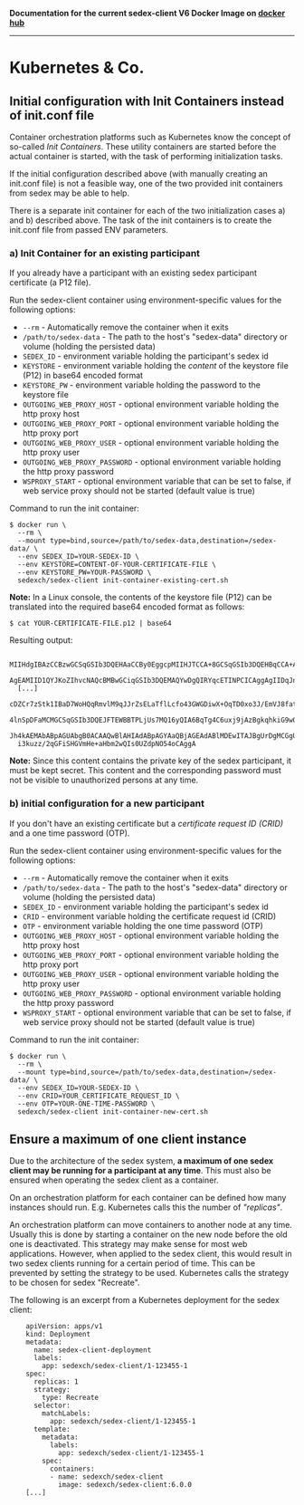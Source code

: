 **Documentation for the current sedex-client V6 Docker Image on [docker hub](https://hub.docker.com/r/sedexch/sedex-client)**

***

# Kubernetes & Co.

## Initial configuration with Init Containers instead of init.conf file

Container orchestration platforms such as Kubernetes know the concept of so-called *Init Containers*. These utility containers are started before the actual container is started, with the task of performing initialization tasks.

If the initial configuration described above (with manually creating an init.conf file) is not a feasible way, one of the two provided init containers from sedex may be able to help.

There is a separate init container for each of the two initialization cases a) and b) described above. The task of the init containers is to create the init.conf file from passed ENV parameters.

### a) Init Container for an existing participant

If you already have a participant with an existing sedex participant certificate (a P12 file).

Run the sedex-client container using environment-specific values for the following options:
- `--rm` - Automatically remove the container when it exits
- `/path/to/sedex-data` - The path to the host's "sedex-data" directory or volume (holding the persisted data)
- `SEDEX_ID` - environment variable holding the participant's sedex id
- `KEYSTORE` - environment variable holding the *content* of the keystore file (P12) in base64 encoded format
- `KEYSTORE_PW` - environment variable holding the password to the keystore file
- `OUTGOING_WEB_PROXY_HOST` - optional environment variable holding the http proxy host
- `OUTGOING_WEB_PROXY_PORT` - optional environment variable holding the http proxy port
- `OUTGOING_WEB_PROXY_USER` - optional environment variable holding the http proxy user
- `OUTGOING_WEB_PROXY_PASSWORD` - optional environment variable holding the http proxy password
- `WSPROXY_START` - optional environment variable that can be set to false, if web service proxy should not be started (default value is true)

<!-- Start a new section to get Markdown to consider the following as code and not part of the list... -->

Command to run the init container:

    $ docker run \
      --rm \
      --mount type=bind,source=/path/to/sedex-data,destination=/sedex-data/ \
      --env SEDEX_ID=YOUR-SEDEX-ID \
      --env KEYSTORE=CONTENT-OF-YOUR-CERTIFICATE-FILE \
      --env KEYSTORE_PW=YOUR-PASSWORD \
      sedexch/sedex-client init-container-existing-cert.sh

**Note:** In a Linux console, the contents of the keystore file (P12) can be translated into the required base64 encoded format as follows:

    $ cat YOUR-CERTIFICATE-FILE.p12 | base64

Resulting output:

      MIIHdgIBAzCCBzwGCSqGSIb3DQEHAaCCBy0EggcpMIIHJTCCA+8GCSqGSIb3DQEHBqCCA+AwggPc
      AgEAMIID1QYJKoZIhvcNAQcBMBwGCiqGSIb3DQEMAQYwDgQIRYqcETINPCICAggAgIIDqJno8zFy
      [...]
      cDZCr7zStk1IBaD7WoHQqRmvlM9qJJrZsELaTflLcfo43GWGDiwX+OqTD0xo3J/EmVJ8fat/yKsM
      4lnSpDFaMCMGCSqGSIb3DQEJFTEWBBTPLjUs7MQ16yQIA6BqTg4C6uxj9jAzBgkqhkiG9w0BCRQx
      Jh4kAEMAbABpAGUAbgB0ACAAQwBlAHIAdABpAGYAaQBjAGEAdABlMDEwITAJBgUrDgMCGgUABBSF
      i3kuzz/2qGFiSHGVmHe+aHbm2wQIs0UZdpNO54oCAggA

**Note:** Since this content contains the private key of the sedex participant, it must be kept secret. This content and the corresponding password must not be visible to unauthorized persons at any time.


### b) initial configuration for a new participant

If you don't have an existing certificate but a *certificate request ID (CRID)* and a one time password (OTP).

Run the sedex-client container using environment-specific values for the following options:
- `--rm` - Automatically remove the container when it exits
- `/path/to/sedex-data` - The path to the host's "sedex-data" directory or volume (holding the persisted data)
- `SEDEX_ID` - environment variable holding the participant's sedex id
- `CRID` - environment variable holding the certificate request id (CRID)
- `OTP` - environment variable holding the one time password (OTP)
- `OUTGOING_WEB_PROXY_HOST` - optional environment variable holding the http proxy host
- `OUTGOING_WEB_PROXY_PORT` - optional environment variable holding the http proxy port
- `OUTGOING_WEB_PROXY_USER` - optional environment variable holding the http proxy user
- `OUTGOING_WEB_PROXY_PASSWORD` - optional environment variable holding the http proxy password
- `WSPROXY_START` - optional environment variable that can be set to false, if web service proxy should not be started (default value is true)

<!-- Start a new section to get Markdown to consider the following as code and not part of the list... -->

Command to run the init container:

    $ docker run \
      --rm \
      --mount type=bind,source=/path/to/sedex-data,destination=/sedex-data/ \
      --env SEDEX_ID=YOUR-SEDEX-ID \
      --env CRID=YOUR_CERTIFICATE_REQUEST_ID \
      --env OTP=YOUR-ONE-TIME-PASSWORD \
      sedexch/sedex-client init-container-new-cert.sh


## Ensure a maximum of one client instance 

Due to the architecture of the sedex system, **a maximum of one sedex client may be running for a participant at any time**. This must also be ensured when operating the sedex client as a container.

On an orchestration platform for each container can be defined how many instances should run. E.g. Kubernetes calls this the number of *"replicas"*.

An orchestration platform can move containers to another node at any time. Usually this is done by starting a container on the new node before the old one is deactivated. This strategy may make sense for most web applications. However, when applied to the sedex client, this would result in two sedex clients running for a certain period of time. This can be prevented by setting the strategy to 
be used. Kubernetes calls the strategy to be chosen for sedex "Recreate".

The following is an excerpt from a Kubernetes deployment for the sedex client:

        apiVersion: apps/v1
        kind: Deployment
        metadata:
          name: sedex-client-deployment
          labels:
            app: sedexch/sedex-client/1-123455-1
        spec:
          replicas: 1
          strategy:
            type: Recreate
          selector:
            matchLabels:
              app: sedexch/sedex-client/1-123455-1
          template:
            metadata:
              labels:
                app: sedexch/sedex-client/1-123455-1
            spec:
              containers:
              - name: sedexch/sedex-client
                image: sedexch/sedex-client:6.0.0
        [...]
